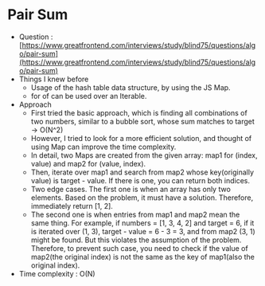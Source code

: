 # Pair Sum

- Question : [https://www.greatfrontend.com/interviews/study/blind75/questions/algo/pair-sum](https://www.greatfrontend.com/interviews/study/blind75/questions/algo/pair-sum)
- Things I knew before
  - Usage of the hash table data structure, by using the JS Map.
  - for of can be used over an Iterable.
- Approach
  - First tried the basic approach, which is finding all combinations of two numbers, similar to a bubble sort, whose sum matches to target -> O(N^2)
  - However, I tried to look for a more efficient solution, and thought of using Map can improve the time complexity.
  - In detail, two Maps are created from the given array: map1 for (index, value) and map2 for (value, index).
  - Then, iterate over map1 and search from map2 whose key(originally value) is target - value. If there is one, you can return both indices.
  - Two edge cases. The first one is when an array has only two elements. Based on the problem, it must have a solution. Therefore, immediately return [1, 2].
  - The second one is when entries from map1 and map2 mean the same thing. For example, if numbers = [1, 3, 4, 2] and target = 6, if it is iterated over (1, 3), target - value = 6 - 3 = 3, and from map2 (3, 1) might be found. But this violates the assumption of the problem. Therefore, to prevent such case, you need to check if the value of map2(the original index) is not the same as the key of map1(also the original index).
- Time complexity : O(N)
